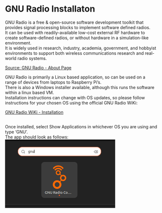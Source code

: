 # GNU Radio Installaton

GNU Radio is a free & open-source software development toolkit that provides signal processing blocks to implement software defined radios.<br> 
It can be used with readily-available low-cost external RF hardware to create software-defined radios, or without hardware in a simulation-like environment.<br> 
It is widely used in research, industry, academia, government, and hobbyist environments to support both wireless communications research and real-world radio systems.
<br>

[Source: GNU Radio - About Page](https://www.gnuradio.org/about/)


GNU Radio is primarily a Linux based application, so can be used on a range of devices from laptops to Raspberry Pi’s. <br> 
There is also a Windows installer available, although this runs the software within a linux based VM.<br>
Installation instructions can change with OS updates, so please follow instructions for your chosen OS using the official GNU Radio WiKi:
<br>

[GNU Radio WiKi - Installation](https://wiki.gnuradio.org/index.php/InstallingGR)

<br>
Once installed, select Show Applications in whichever OS you are using and type ‘GNU’.<br>
The app should look as follows:
<br>


<img src="../img/Icons/GNU-Radio-App-Icon.png">
